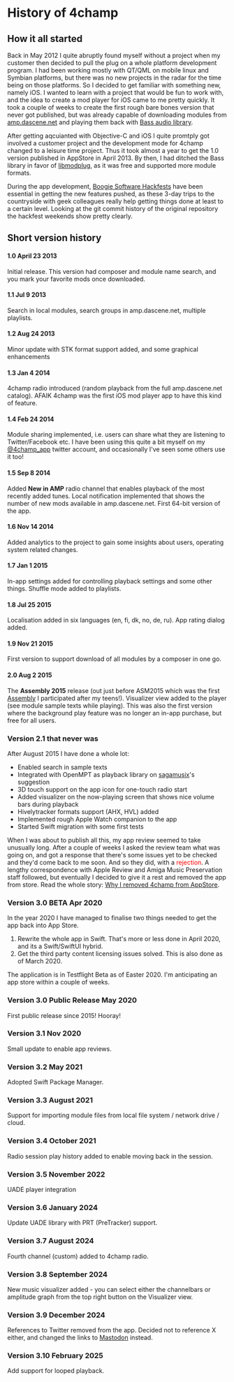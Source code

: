 # History of 4champ

## How it all started

Back in May 2012 I quite abruptly found myself without a project when my customer then decided to pull the plug on a whole
platform development program. I had been working mostly with QT/QML on mobile linux and Symbian platforms, but there was
no new projects in the radar for the time being on those platforms. So I decided to get familiar with something new, namely
iOS. I wanted to learn with a project that would be fun to work with, and the idea to create a mod player for iOS came to me
pretty quickly. It took a couple of weeks to create the first rough bare bones version that never got published, but was
already capable of downloading modules from [amp.dascene.net](amp.dascene.net) and playing them back with
[Bass audio library](http://www.un4seen.com/).

After getting aqcuianted with Objective-C and iOS I quite promtply got involved a customer project and the development mode
for 4champ changed to a leisure time project. Thus it took almost a year to get the 1.0 version published in AppStore in
April 2013. By then, I had ditched the Bass library in favor of [libmodplug](https://github.com/Konstanty/libmodplug), as it
was free and supported more module formats.

During the app development, [Boogie Software Hackfests](https://www.youtube.com/watch?v=FCMmzvXABvY&) have been essential in
getting the new features pushed, as these 3-day trips to the countryside with geek colleagues really help getting things done
at least to a certain level. Looking at the git commit history of the original repository the hackfest weekends show pretty
clearly.

## Short version history

#### 1.0 April 23 2013

Initial release. This version had composer and module name search, and you mark your favorite mods once downloaded.

#### 1.1 Jul 9 2013

Search in local modules, search groups in amp.dascene.net, multiple playlists.

#### 1.2 Aug 24 2013

Minor update with STK format support added, and some graphical enhancements

#### 1.3 Jan 4 2014

4champ radio introduced (random playback from the full amp.dascene.net catalog). AFAIK 4champ was the first iOS mod player
app to have this kind of feature.

#### 1.4 Feb 24 2014

Module sharing implemented, i.e. users can share what they are listening to Twitter/Facebook etc. I have been using
this quite a bit myself on my [@4champ_app](https://twitter.com/4champ_app) twitter account, and occasionally I've seen
some others use it too!

#### 1.5 Sep 8 2014

Added **New in AMP** radio channel that enables playback of the most recently added tunes. Local notification implemented
that shows the number of new mods available in amp.dascene.net. First 64-bit version of the app.

#### 1.6 Nov 14 2014

Added analytics to the project to gain some insights about users, operating system related changes.

#### 1.7 Jan 1 2015

In-app settings added for controlling playback settings and some other things. Shuffle mode added to playlists.

#### 1.8 Jul 25 2015

Localisation added in six languages (en, fi, dk, no, de, ru). App rating dialog added.

#### 1.9 Nov 21 2015

First version to support download of all modules by a composer in one go.

#### 2.0 Aug 2 2015

The **Assembly 2015** release (out just before ASM2015 which was the first [Assembly](https://assembly.org) I participated after my teens!).
Visualizer view added to the player (see module sample texts while playing). This was also the first version where the
background play feature was no longer an in-app purchase, but free for all users.

### Version 2.1 that never was

After August 2015 I have done a whole lot:

- Enabled search in sample texts
- Integrated with OpenMPT as playback library on [sagamusix](https://github.com/sagamusix)'s suggestion
- 3D touch support on the app icon for one-touch radio start
- Added visualizer on the now-playing screen that shows nice volume bars during playback
- Hivelytracker formats support (AHX, HVL) added
- Implemented rough Apple Watch companion to the app
- Started Swift migration with some first tests

When I was about to publish all this, my app review seemed to take unusually long. After a couple of weeks I asked the review
team what was going on, and got a response that there's some issues yet to be checked and they'd come back to me soon. And so
they did, with a <font color='red'>rejection</font>. A lengthy correspondence with Apple Review and Amiga Music Preservation staff
followed, but eventually I decided to give it a rest and removed the app from store. Read the whole story:
[Why I removed 4champ from AppStore](appstore_removal.md).

### Version 3.0 BETA Apr 2020

In the year 2020 I have managed to finalise two things needed to get the app back into App Store.

1. Rewrite the whole app in Swift. That's more or less done in April 2020, and its a Swift/SwiftUI hybrid.
2. Get the third party content licensing issues solved. This is also done as of March 2020.

The application is in Testflight Beta as of Easter 2020. I'm anticipating an app store within a couple of weeks.

### Version 3.0 Public Release May 2020

First public release since 2015! Hooray!

### Version 3.1 Nov 2020

Small update to enable app reviews.

### Version 3.2 May 2021

Adopted Swift Package Manager.

### Version 3.3 August 2021

Support for importing module files from local file system / network drive / cloud.

### Version 3.4 October 2021

Radio session play history added to enable moving back in the session.

### Version 3.5 November 2022

UADE player integration

### Version 3.6 January 2024

Update UADE library with PRT (PreTracker) support.

### Version 3.7 August 2024

Fourth channel (custom) added to 4champ radio.

### Version 3.8 September 2024

New music visualizer added - you can select either the channelbars or amplitude graph from the top right button on the Visualizer view. 

### Version 3.9 December 2024

References to Twitter removed from the app. Decided not to reference X either, and changed the links to [Mastodon](https://mastodon.social/@4champ) instead.

### Version 3.10 February 2025

Add support for looped playback.

